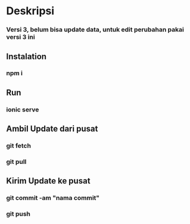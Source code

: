 # Deskripsi
### Versi 3, belum bisa update data, untuk edit perubahan pakai versi 3 ini

## Instalation
### npm i

## Run
### ionic serve

## Ambil Update dari pusat
### git fetch
### git pull

## Kirim Update ke pusat
### git commit -am "nama commit"
### git push
